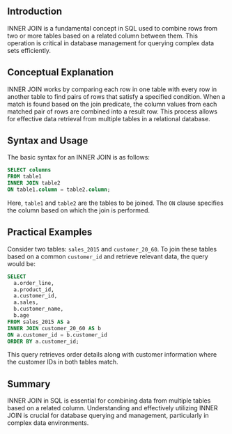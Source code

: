 <!-- # INNER JOIN in SQL -->

## Introduction

INNER JOIN is a fundamental concept in SQL used to combine rows from two or more tables based on a related column between them. This operation is critical in database management for querying complex data sets efficiently.

## Conceptual Explanation

INNER JOIN works by comparing each row in one table with every row in another table to find pairs of rows that satisfy a specified condition. When a match is found based on the join predicate, the column values from each matched pair of rows are combined into a result row. This process allows for effective data retrieval from multiple tables in a relational database.

## Syntax and Usage

The basic syntax for an INNER JOIN is as follows:

```sql
SELECT columns
FROM table1
INNER JOIN table2
ON table1.column = table2.column;
```

Here, `table1` and `table2` are the tables to be joined. The `ON` clause specifies the column based on which the join is performed.

## Practical Examples

Consider two tables: `sales_2015` and `customer_20_60`. To join these tables based on a common `customer_id` and retrieve relevant data, the query would be:

```sql
SELECT 
  a.order_line, 
  a.product_id, 
  a.customer_id, 
  a.sales, 
  b.customer_name, 
  b.age
FROM sales_2015 AS a
INNER JOIN customer_20_60 AS b
ON a.customer_id = b.customer_id
ORDER BY a.customer_id;
```

This query retrieves order details along with customer information where the customer IDs in both tables match.

## Summary

INNER JOIN in SQL is essential for combining data from multiple tables based on a related column. Understanding and effectively utilizing INNER JOIN is crucial for database querying and management, particularly in complex data environments.

